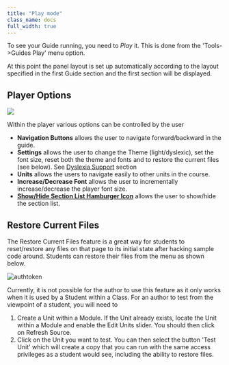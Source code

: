 ```yaml
---
title: "Play mode"
class_name: docs
full_width: true
---
```


To see your Guide running, you need to *Play* it. This is done from the 'Tools->Guides Play' menu option.

At this point the panel layout is set up automatically according to the layout specified in the first Guide section and the first section will be displayed.



## Player Options
![](/img/docs/guides/playmode.png)

Within the player various options can be controlled by the user


- **Navigation Buttons** allows the user to navigate forward/backward in the guide.
- **Settings** allows the user to change the Theme (light/dyslexic), set the font size, reset both the theme and fonts and to restore the current files (see below). See [Dyslexia Support](/docs/tuts/author/dyslexia/) section
- **Units** allows the users to navigate easily to other units in the course.
- **Increase/Decrease Font** allows the user to incrementally increase/decrease the player font size.
- **[Show/Hide Section List Hamburger Icon](/docs/tuts/author/collapse/)** allows the user to show/hide the section list.

## Restore Current Files
The Restore Current Files feature is a great way for students to reset/restore any files on that page to its initial state after hacking sample code around. Students can restore their flies from the menu as shown below.

<img alt="authtoken" src="/img/docs/guides/reset.png" class="simple"/>

Currently, it is not possible for the author to use this feature as it only works when it is used by a Student within a Class. For an author to test from the viewpoint of a student, you will need to

1. Create a Unit within a Module. If the Unit already exists, locate the Unit within a Module and enable the Edit Units slider. You should then click on Refresh Source.
1. Click on the Unit you want to test. You can then select the button 'Test Unit' which will create a copy that you can run with the same access privileges as a student would see, including the ability to restore files.


